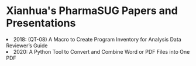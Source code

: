 # Xianhua's PharmaSUG Papers and Presentations
<li>2018: (QT-08) A Macro to Create Program Inventory for Analysis Data Reviewer’s Guide</li>
<li>2020: A Python Tool to Convert and Combine Word or PDF Files into One PDF</li>
